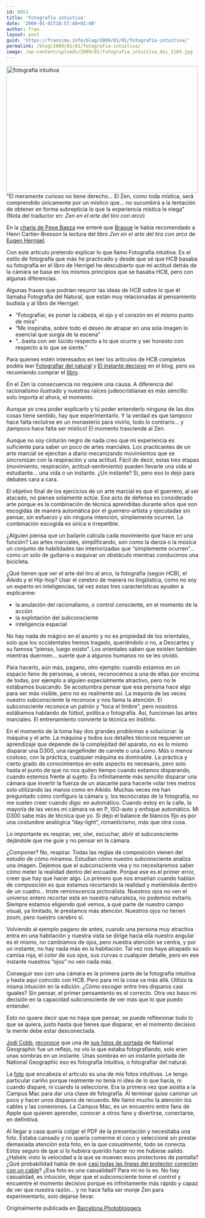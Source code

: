 ```yaml
---
id: 8951
title: 'Fotografía intuitiva'
date: '2009-01-01T18:57:48+01:00'
author: fran
layout: post
guid: 'https://fransimo.info/blog/2009/01/01/fotografia-intuitiva/'
permalink: /blog/2009/01/01/fotografia-intuitiva/
image: /wp-content/uploads/2009/01/fotografia_intuitiva_dsc_2104.jpg
---
```


<img class="size-medium wp-image-749 alignleft" src="http://fransimo.info/wp-content/uploads/2009/01/fotografia_intuitiva_dsc_2104-500x332.jpg" alt="fotografia intuitiva" width="500" height="332" />"El meramente curioso no tiene derecho... El Zen, como toda mística, será comprendido únicamente por un místico que... no sucumbirá a la tentación de obtener en forma subrepticia lo que la experiencia mística le niega" (Nota del traductor en: <em>Zen en el arte del tiro con arco</em>)

En la <a href="../?p=745">charla de Pepe Baeza</a> me enteré que <a href="http://es.wikipedia.org/wiki/Braque">Braque</a> le había recomendado a Henri Cartier-Bresson la lectura del libro <em>Zen en el arte del tiro con arco</em> de <a href="http://en.wikipedia.org/wiki/Eugen_Herrigel" target="_blank" rel="noopener noreferrer">Eugen Herrigel</a>.

Con este artículo pretendo explicar lo que llamo Fotografía intuitiva. Es el estilo de fotografía que más he practicado y desde que sé que HCB basaba su fotografía en el libro de Herrigel he descubierto que mi actitud detrás de la cámara se basa en los mismos principios que se basaba HCB, pero con algunas diferencias.

Algunas frases que podrían resumir las ideas de HCB sobre lo que él llamaba Fotografía del Natural, que están muy relacionadas al pensamiento budista y al libro de Herrigel:
<ul>
 	<li>“Fotografiar, es poner la cabeza, el ojo y el corazón en el mismo punto de mira”</li>
 	<li>“Me inspiraba, sobre todo el deseo de atrapar en una sola imagen lo esencial que surgía de la escena”</li>
 	<li>“...basta con ser lúcido respecto a lo que ocurre y ser honesto con respecto a lo que se siente.”</li>
</ul>
Para quienes estén interesados en leer los artículos de HCB completos podéis leer <a href="http://fransimo.info/blog/2008/12/31/fotografiar-del-natural-por-henri-cartier-bresson/">Fotografiar del natural</a> y <a href="http://fransimo.info/blog/2008/12/31/el-instante-decisivo-por-henri-cartier-bresson/">El instante decisivo</a> en el blog, pero os recomiendo comprar el <a href="http://www.amazon.es/gp/product/8425215145/ref=as_li_ss_tl?ie=UTF8&amp;camp=3626&amp;creative=24822&amp;creativeASIN=8425215145&amp;linkCode=as2&amp;tag=justpictures-21" rel="nofollow">libro</a><img style="border: none !important; margin: 0px !important;" src="http://ir-es.amazon-adsystem.com/e/ir?t=justpictures-21&amp;l=as2&amp;o=30&amp;a=8425215145" alt="" width="1" height="1" border="0" />.

En el Zen la consecuencia no requiere una causa. A diferencia del racionalismo ilustrado y nuestras raíces judeocristianas es más sencillo: solo importa el ahora, el momento.

Aunque yo crea poder explicarlo y tú poder entenderlo ninguna de las dos cosas tiene sentido, hay que experimentarlo. Y la verdad es que tampoco hace falta recluirse en un monasterio para vivirlo, todo lo contrario... y ¡tampoco hace falta ser místico! El momento trasciende al Zen.

Aunque no soy cinturón negro de nada creo que mi experiencia es suficiente para saber un poco de artes marciales. Los practicantes de un arte marcial se ejercitan a diario mecanizando movimientos que se sincronizan con la respiración y una actitud. Fácil de decir, estas tres etapas (movimiento, respiración, actitud-sentimiento) pueden llevarle una vida al estudiante... una vida o un instante. ¿Un instante? Sí, pero eso lo dejo para debates cara a cara.

El objetivo final de los ejercicios de un arte marcial es que el guerrero, al ser atacado, no piense solamente actúe. Ese acto de defensa es considerado arte porque es la combinación de técnica aprendidas durante años que son escogidas de manera automática por el guerrero-artista y ejecutadas sin pensar, sin esfuerzo y sin ninguna intención, simplemente ocurren. La combinación escogida es única e irrepetible.

¿Alguien piensa que un bailarín calcula cada movimiento que hace en una función? Las artes marciales, simplificando, son como la danza o la música un conjunto de habilidades tan interiorizadas que “simplemente ocurren”... como un solo de guitarra o esquivar un obstáculo mientras conducimos una bicicleta.

¿Qué tienen que ver el arte del tiro al arco, la fotografía (según HCB), el Aikido y el Hip-hop?
Usar el cerebro de manera no lingüística, como no soy un experto en inteligencias, tal vez estas tres características ayuden a explicarme:
<ul>
 	<li>la anulación del racionalismo, o control consciente, en el momento de la acción</li>
 	<li>la explotación del subconsciente</li>
 	<li>inteligencia espacial</li>
</ul>
No hay nada de mágico en el asunto y no es propiedad de los orientales, solo que los occidentales hemos tragado, queriéndolo o no, a Descartes y su famosa “pienso, luego existo”. Los orientales saben que existen también mientras duermen... suerte que a algunos humanos no se les olvidó.

Para hacerlo, aún más, pagano, otro ejemplo: cuando estamos en un espacio lleno de personas, a veces, reconocemos a una de ellas por encima de todas, por ejemplo a alguien especialmente atractivo, pero no le estábamos buscando. Se acostumbra pensar que esa persona hace algo para ser más visible, pero no es realmente así. La mayoría de las veces nuestro subconsciente la reconoce y nos llama la atención. El subconsciente reconoce un patrón y “toca el timbre”, pero nosotros estábamos hablando de fútbol, política o fotografía. Así, funcionan las artes marciales. El entrenamiento convierte la técnica en instinto.

En el momento de la toma hay dos grandes <em>problemas</em> a solucionar: la máquina y el arte. La máquina y todos sus detalles técnicos requieren un aprendizaje que depende de la complejidad del aparato, no es lo mismo disparar una D300, una rangefinder de carrete o una Lomo.
Más o menos costoso, con la práctica, cualquier máquina es dominable. La práctica y cierto grado de conocimientos en este aspecto es necesario, pero solo hasta el punto de que no nos quiten tiempo cuando estamos disparando, cuando estemos frente al sujeto.
Es infinitamente más sencillo disparar una cámara que invertir la fuerza de un atacante para hacerle volar tres metros solo utilizando las manos como en Aikido.
Muchas veces me han preguntado cómo configuro la cámara y, los tecnócratas de la fotografía, no me suelen creer cuando digo: en automático. Cuando estoy en la calle, la mayoría de las veces mi cámara va en P, ISO-auto y enfoque automático. Mi D300 sabe más de técnica que yo. Si dejo el balance de blancos fijo es por una costumbre analógica “day-light”, romanticismo, más que otra cosa.

Lo importante es respirar, ver, oler, escuchar, abrir el subconsciente dejándole que me guíe y no pensar en la cámara.

¿Componer? No, respirar. Todas las reglas de composición vienen del estudio de cómo miramos. Estudian cómo nuestro subconsciente analiza una imagen. Dejemos que el subconsciente vea y no necesitaremos saber cómo meter la realidad dentro del encuadre. Porque ese es el primer error, creer que hay que hacer algo. Lo primero que nos enseñan cuando hablan de composición es que estamos recortando la realidad y metiéndola dentro de un cuadro... triste reminiscencia pictoralista. Nuestros ojos no ven el universo entero recortar está en nuestra naturaleza, no podemos evitarlo. Siempre estamos eligiendo qué vemos, a qué parte de nuestro campo visual, ya limitado, le prestamos más atención. Nuestros ojos no tienen zoom, pero nuestro cerebro sí.

Volviendo al ejemplo pagano de antes, cuando una persona muy atractiva entra en una habitación y nuestra vista se dirige hacia ella nuestro angular es el mismo, no cambiamos de ojos, pero nuestra atención se centra, y por un instante, no hay nada más en la habitación. Tal vez nos haya atrapado su camisa roja, el color de sus ojos, sus curvas o cualquier detalle, pero en ese instante nuestros “ojos” no ven nada más.

Conseguir eso con una cámara es la primera parte de la fotografía intuitiva y hasta aquí coincido con HCB. Pero para mi la cosa va más allá. Utilizo la misma intuición en la edición.
¿Cómo escoger entre tres disparos casi iguales? Sin pensar, el primer pensamiento es el correcto. Otra vez baso mi decisión en la capacidad subconsciente de ver más que lo que puedo entender.

Esto no quiere decir que no haya que pensar, se puede reflexionar todo lo que se quiera, justo hasta que tienes que disparar, en el momento decisivo la mente debe estar desconectada.

<a href="http://photography.nationalgeographic.com/photography/photographers/photographer-jodi-cobb.html">Jodi Cobb</a>, <a href="http://www.amazon.com/National-Geographics-Photographers-Keith-David/dp/0792299957">reconoce</a> que una de <a href="http://travel.nationalgeographic.com/places/enlarge/saudiarabia_jiddah-beach-swings.html">sus fotos de portada</a> de National Geographic fue un reflejo, no vio lo que estaba fotografiando, solo eran unas sombras en un instante. Unas sombras en un instante portada de National Geographic eso es fotografía intuitiva, o fotografiar del natural.

La <a href="http://justpictures.es/photo/1394/">foto</a> que encabeza el articulo es una de mis fotos intuitivas. Le tengo particular cariño porque realmente no tenía ni idea de lo que hacia, ni cuando disparé, ni cuando la seleccione. Era la primera vez que asistía a la Campus Mac para dar una clase de fotografía. Al terminar quise caminar un poco y hacer unos disparos de recuerdo. Me llamó mucho la atención los cables y las conexiones. La Campus Mac, es un encuentro entre fans de Apple que quieren aprender, conocer a otros fans y divertirse, conectarse, en definitiva.

Al llegar a casa quería colgar el PDF de la presentación y necesitaba una foto. Estaba cansado y no quería comerme el coco y seleccioné sin prestar demasiada atención esta foto, en la que <em>casualmente</em>, todo se conecta. Estoy seguro de que si lo hubiera querido hacer no me hubiese salido. ¿Habéis visto la velocidad a la que se mueven esos protectores de pantalla? ¿Qué probabilidad había de que <a href="http://www.flickr.com/photos/fransimo/1058729667/">casi todas las líneas del protector conecten con un cable</a>? ¿Esa foto es una casualidad? Para mi no lo es. No hay casualidad, es intuición, dejar que el subconsciente tome el control y encuentre el momento decisivo porque es infinitamente más rápido y capaz de ver que nuestra razón... y no hace falta ser monje Zen para experimentarlo, solo dejarse llevar.

Originalmente publicada en <a href="http://barcelonaphotobloggers.org/2009/01/01/fotografia-intuitiva/">Barcelona Photobloggers</a>